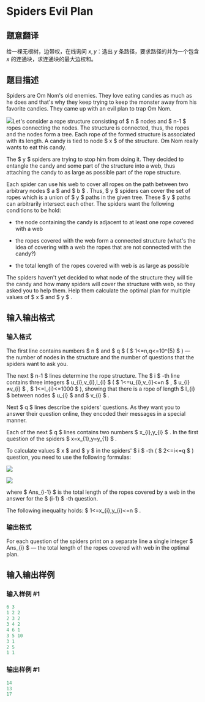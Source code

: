 # Spiders Evil Plan

## 题意翻译

给一棵无根树，边带权，在线询问 $x,y$：选出 $y$ 条路径，要求路径的并为一个包含 $x$ 的连通块，求连通块的最大边权和。

## 题目描述

Spiders are Om Nom's old enemies. They love eating candies as much as he does and that's why they keep trying to keep the monster away from his favorite candies. They came up with an evil plan to trap Om Nom.

![](https://cdn.luogu.com.cn/upload/vjudge_pic/CF526G/44f27cda6983115148a59558c8bccd72ee3d7aa7.png)Let's consider a rope structure consisting of $ n $ nodes and $ n-1 $ ropes connecting the nodes. The structure is connected, thus, the ropes and the nodes form a tree. Each rope of the formed structure is associated with its length. A candy is tied to node $ x $ of the structure. Om Nom really wants to eat this candy.

The $ y $ spiders are trying to stop him from doing it. They decided to entangle the candy and some part of the structure into a web, thus attaching the candy to as large as possible part of the rope structure.

Each spider can use his web to cover all ropes on the path between two arbitrary nodes $ a $ and $ b $ . Thus, $ y $ spiders can cover the set of ropes which is a union of $ y $ paths in the given tree. These $ y $ paths can arbitrarily intersect each other. The spiders want the following conditions to be hold:

- the node containing the candy is adjacent to at least one rope covered with a web

- the ropes covered with the web form a connected structure (what's the idea of covering with a web the ropes that are not connected with the candy?)

- the total length of the ropes covered with web is as large as possible

The spiders haven't yet decided to what node of the structure they will tie the candy and how many spiders will cover the structure with web, so they asked you to help them. Help them calculate the optimal plan for multiple values of $ x $ and $ y $ .

## 输入输出格式

### 输入格式

The first line contains numbers $ n $ and $ q $ ( $ 1<=n,q<=10^{5} $ ) — the number of nodes in the structure and the number of questions that the spiders want to ask you.

The next $ n-1 $ lines determine the rope structure. The $ i $ -th line contains three integers $ u_{i},v_{i},l_{i} $ ( $ 1<=u_{i},v_{i}<=n $ , $ u_{i}≠v_{i} $ , $ 1<=l_{i}<=1000 $ ), showing that there is a rope of length $ l_{i} $ between nodes $ u_{i} $ and $ v_{i} $ .

Next $ q $ lines describe the spiders' questions. As they want you to answer their question online, they encoded their messages in a special manner.

Each of the next $ q $ lines contains two numbers $ x_{i},y_{i} $ . In the first question of the spiders $ x=x_{1},y=y_{1} $ .

To calculate values $ x $ and $ y $ in the spiders' $ i $ -th ( $ 2<=i<=q $ ) question, you need to use the following formulas:

![](https://cdn.luogu.com.cn/upload/vjudge_pic/CF526G/adc12a89d6c816fc5807b4763a577cb937b9373b.png)

![](https://cdn.luogu.com.cn/upload/vjudge_pic/CF526G/c2bf1635949bb80dc78f815463c3a976bfbbe0d9.png)

where $ Ans_{i-1} $ is the total length of the ropes covered by a web in the answer for the $ (i-1) $ -th question.

The following inequality holds: $ 1<=x_{i},y_{i}<=n $ .

### 输出格式

For each question of the spiders print on a separate line a single integer $ Ans_{i} $ — the total length of the ropes covered with web in the optimal plan.

## 输入输出样例

### 输入样例 #1

```cpp
6 3
1 2 2
2 3 2
3 4 2
4 6 1
3 5 10
3 1
2 5
1 1

```
### 输出样例 #1

```cpp
14
13
17

```
